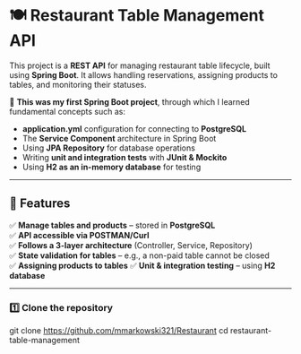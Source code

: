 # 🍽 Restaurant Table Management API

This project is a **REST API** for managing restaurant table lifecycle, built using **Spring Boot**. It allows handling reservations, assigning products to tables, and monitoring their statuses.

🚀 **This was my first Spring Boot project**, through which I learned fundamental concepts such as:
- **application.yml** configuration for connecting to **PostgreSQL**
- The **Service Component** architecture in Spring Boot
- Using **JPA Repository** for database operations
- Writing **unit and integration tests** with **JUnit & Mockito**
- Using **H2 as an in-memory database** for testing  

---

## 📌 Features

✅ **Manage tables and products** – stored in **PostgreSQL**  
✅ **API accessible via POSTMAN/Curl**  
✅ **Follows a 3-layer architecture** (Controller, Service, Repository)  
✅ **State validation for tables** – e.g., a non-paid table cannot be closed  
✅ **Assigning products to tables** 
✅ **Unit & integration testing** – using **H2 database**  

---

### 1️⃣ **Clone the repository**
git clone https://github.com/mmarkowski321/Restaurant
cd restaurant-table-management
